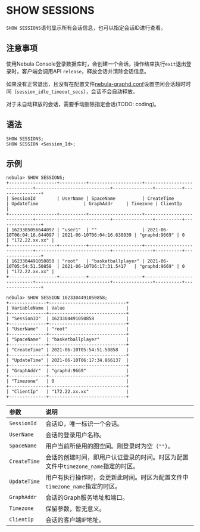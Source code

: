 # SHOW SESSIONS

`SHOW SESSIONS`语句显示所有会话信息，也可以指定会话ID进行查看。

## 注意事项

使用Nebula Console登录数据库时，会创建一个会话，操作结束执行`exit`退出登录时，客户端会调用API `release`，释放会话并清除会话信息。

如果没有正常退出，且没有在配置文件[nebula-graphd.conf](../../../5.configurations-and-logs/1.configurations/3.graph-config.md)设置空闲会话超时时间（`session_idle_timeout_secs`），会话不会自动释放。

对于未自动释放的会话，需要手动删除指定会话(TODO: coding)。

## 语法

```ngql
SHOW SESSIONS;
SHOW SESSION <Session_Id>;
```

## 示例

```ngql
nebula> SHOW SESSIONS;
+------------------+----------+--------------------+----------------------------+----------------------------+---------------+----------+----------------+
| SessionId        | UserName | SpaceName          | CreateTime                 | UpdateTime                 | GraphAddr     | Timezone | ClientIp       |
+------------------+----------+--------------------+----------------------------+----------------------------+---------------+----------+----------------+
| 1623305056644097 | "user1"  | ""                 | 2021-06-10T06:04:16.644097 | 2021-06-10T06:04:16.638039 | "graphd:9669" | 0        | "172.22.xx.xx" |
+------------------+----------+--------------------+----------------------------+----------------------------+---------------+----------+----------------+
| 1623304491050858 | "root"   | "basketballplayer" | 2021-06-10T05:54:51.50858  | 2021-06-10T06:17:31.5417   | "graphd:9669" | 0        | "172.22.xx.xx" |
+------------------+----------+--------------------+----------------------------+----------------------------+---------------+----------+----------------+

nebula> SHOW SESSION 1623304491050858;
+--------------+-----------------------------+
| VariableName | Value                       |
+--------------+-----------------------------+
| "SessionID"  | 1623304491050858            |
+--------------+-----------------------------+
| "UserName"   | "root"                      |
+--------------+-----------------------------+
| "SpaceName"  | "basketballplayer"          |
+--------------+-----------------------------+
| "CreateTime" | 2021-06-10T05:54:51.50858   |
+--------------+-----------------------------+
| "UpdateTime" | 2021-06-10T06:17:34.866137  |
+--------------+-----------------------------+
| "GraphAddr"  | "graphd:9669"               |
+--------------+-----------------------------+
| "Timezone"   | 0                           |
+--------------+-----------------------------+
| "ClientIp"   | "172.22.xx.xx"              |
+--------------+-----------------------------+
```

|参数|说明|
|:---|:---|
|`SessionId`|会话ID，唯一标识一个会话。|
|`UserName`|会话的登录用户名称。|
|`SpaceName`|用户当前所使用的图空间。刚登录时为空（`""`）。|
|`CreateTime`|会话的创建时间，即用户认证登录的时间。时区为配置文件中`timezone_name`指定的时区。|
|`UpdateTime`|用户有执行操作时，会更新此时间。时区为配置文件中`timezone_name`指定的时区。|
|`GraphAddr`|会话的Graph服务地址和端口。|
|`Timezone`|保留参数，暂无意义。|
|`ClientIp`|会话的客户端IP地址。|
